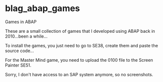 # blag_abap_games
Games in ABAP

These are a small collection of games that I developed using ABAP back in 2010...been a while...

To install the games, you just need to go to SE38, create them and paste the source code...

For the Master Mind game, you need to upload the 0100 file to the Screen Painter SE51.

Sorry, I don't have access to an SAP system anymore, so no screenshots.
